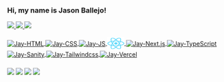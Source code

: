 ### Hi, my name is Jason Ballejo!

<div align="left">
  <a href="https://github.com/jasonballejo">
  <img height="180em" src="https://readme-stat-pied.vercel.app/api?username=jasonballejo&show_icons=true&theme=shades-of-purple&include_all_commits=true&count_private=true"/> 
  <img height="180em" src="https://github-readme-stats.vercel.app/api?username=jasonballejo&show_icons=true&theme=shades-of-purple&include_all_commits=true&count_private=true"/> 
  <img height="180em" src="https://github-readme-stats.vercel.app/api/top-langs/?username=jasonballejo&layout=compact&langs_count=7&theme=shades-of-purple"/>
</div>

<div style="display: inline_block"><br>
  <img align="center" alt="Jay-HTML" height="30" width="40" src="https://cdn.simpleicons.org/html5">
  <img align="center" alt="Jay-CSS" height="30" width="40" src="https://cdn.simpleicons.org/css3">
  <img align="center" alt="Jay-JS" height="30" width="40" src="https://cdn.simpleicons.org/javascript">
  <img align="center" alt="Jay-React" height="30" width="40" src="https://raw.githubusercontent.com/devicons/devicon/master/icons/react/react-original.svg">
  <img align="center" alt="Jay-Next.js" height="30" width="40" src="https://cdn.simpleicons.org/nextdotjs/white">
  <img align="center" alt="Jay-TypeScript" height="30" width="40" src="https://cdn.simpleicons.org/typescript">
  <img align="center" alt="Jay-Sanity" height="30" width="40" src="https://cdn.simpleicons.org/sanity">
  <img align="center" alt="Jay-Tailwindcss" height="30" width="40" src="https://cdn.simpleicons.org/tailwindcss">
  <img align="center" alt="Jay-Vercel" height="30" width="40" src="https://cdn.simpleicons.org/vercel/white">
          
</div>

###

<div> 
  <a href="https://instagram.com/jasonballejo" target="_blank"><img src="https://img.shields.io/badge/-Instagram-%23E4405F?style=for-the-badge&logo=instagram&logoColor=white" target="_blank"></a>
  <a href = "mailto:ballejo19@gmail.com"><img src="https://img.shields.io/badge/-Gmail-%23333?style=for-the-badge&logo=gmail&logoColor=white" target="_blank"></a>
  <a href="https://www.linkedin.com/in/jason-ballejo" target="_blank"><img src="https://img.shields.io/badge/-LinkedIn-%230077B5?style=for-the-badge&logo=linkedin&logoColor=white" target="_blank"></a>  
  <a href="https://medium.com/@ballejo19" target="_blank"><img src="https://img.shields.io/badge/Medium-12100E?style=for-the-badge&logo=medium&logoColor=white" target="_blank"></a>
</div>

